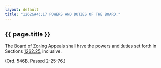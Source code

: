 ```yaml
---
layout: default 
title: "1262&#46;17 POWERS AND DUTIES OF THE BOARD."
---
```


{{ page.title }}
----------------

The Board of Zoning Appeals shall have the powers and duties set forth
in Sections [1262.25](4d64e617.html), inclusive.

(Ord. 546B. Passed 2-25-76.)
